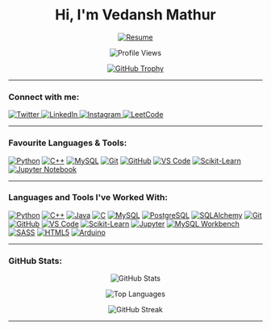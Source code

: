 <h1 align="center">Hi, I'm Vedansh Mathur</h1>

<p align="center">
  <a href="https://github.com/user-attachments/files/22763936/Vedansh_Mathur_resume.pdf" target="_blank">
    <img src="https://img.shields.io/badge/Resume-PDF-red?style=flat&logo=adobeacrobatreader&logoColor=white" alt="Resume" />
  </a>
</p>

<p align="center">
  <img src="https://komarev.com/ghpvc/?username=vedanshmathur7&label=Profile%20views&color=0e75b6&style=flat" alt="Profile Views" />
</p>

<!-- Trophy board -->
<p align="center">
  <a href="https://github.com/ryo-ma/github-profile-trophy">
    <img src="https://github-profile-trophy.vercel.app/?username=vedanshmathur7&theme=algolia&margin-w=10&no-bg=true&no-frame=true" alt="GitHub Trophy" />
  </a>
</p>

---
### Connect with me:

<p align="left">
  <a href="https://twitter.com/vedanshmathur_7" target="_blank">
    <img src="https://img.shields.io/badge/Twitter-1DA1F2?style=for-the-badge&logo=twitter&logoColor=white" alt="Twitter" />
  </a>
  <a href="https://linkedin.com/in/vedansh-mathur-86767a300/" target="_blank">
    <img src="https://img.shields.io/badge/LinkedIn-0A66C2?style=for-the-badge&logo=linkedin&logoColor=white" alt="LinkedIn" />
  </a>
  <a href="https://instagram.com/vedanshmathur_7" target="_blank">
    <img src="https://img.shields.io/badge/Instagram-E4405F?style=for-the-badge&logo=instagram&logoColor=white" alt="Instagram" />
  </a>
  <a href="https://www.leetcode.com/vedanshmathur_7" target="_blank">
    <img src="https://img.shields.io/badge/LeetCode-FFA116?style=for-the-badge&logo=leetcode&logoColor=black" alt="LeetCode" />
  </a>
</p>

---
### Favourite Languages & Tools:

<p align="left">
  <a href="#"><img alt="Python" src="https://img.shields.io/badge/Python-14354C.svg?logo=python&logoColor=white" /></a>
  <a href="#"><img alt="C++" src="https://custom-icon-badges.demolab.com/badge/C++-9C033A.svg?logo=cpp2&logoColor=white" /></a>
  <a href="#"><img alt="MySQL" src="https://img.shields.io/badge/MySQL-4479A1.svg?logo=mysql&logoColor=white" /></a>
  <a href="#"><img alt="Git" src="https://img.shields.io/badge/Git-F05032.svg?logo=git&logoColor=white" /></a>
  <a href="#"><img alt="GitHub" src="https://img.shields.io/badge/GitHub-181717.svg?logo=github&logoColor=white" /></a>
  <a href="#"><img alt="VS Code" src="https://img.shields.io/badge/VS%20Code-007ACC.svg?logo=visual-studio-code&logoColor=white" /></a>
  <a href="#"><img alt="Scikit-Learn" src="https://img.shields.io/badge/Scikit--Learn-F7931E.svg?logo=scikit-learn&logoColor=white" /></a>
  <a href="#"><img alt="Jupyter Notebook" src="https://img.shields.io/badge/Jupyter-F37626.svg?logo=jupyter&logoColor=white" /></a>
</p>

---
### Languages and Tools I've Worked With:

<p align="left">
  <a href="#"><img alt="Python" src="https://img.shields.io/badge/Python-14354C.svg?logo=python&logoColor=white" /></a>
  <a href="#"><img alt="C++" src="https://custom-icon-badges.demolab.com/badge/C++-9C033A.svg?logo=cpp2&logoColor=white" /></a>
  <a href="#"><img alt="Java" src="https://img.shields.io/badge/Java-007396.svg?logo=java&logoColor=white" /></a>
  <a href="#"><img alt="C" src="https://custom-icon-badges.demolab.com/badge/C-03599C.svg?logo=c-in-hexagon&logoColor=white" /></a>
  <a href="#"><img alt="MySQL" src="https://img.shields.io/badge/MySQL-4479A1.svg?logo=mysql&logoColor=white" /></a>
  <a href="#"><img alt="PostgreSQL" src="https://img.shields.io/badge/PostgreSQL-4169E1.svg?logo=postgresql&logoColor=white" /></a>
  <a href="#"><img alt="SQLAlchemy" src="https://img.shields.io/badge/SQLAlchemy-744A66.svg?logo=alchemy&logoColor=white" /></a>
  <a href="#"><img alt="Git" src="https://img.shields.io/badge/Git-F05032.svg?logo=git&logoColor=white" /></a>
  <a href="#"><img alt="GitHub" src="https://img.shields.io/badge/GitHub-181717.svg?logo=github&logoColor=white" /></a>
  <a href="#"><img alt="VS Code" src="https://img.shields.io/badge/VS%20Code-007ACC.svg?logo=visual-studio-code&logoColor=white" /></a>
  <a href="#"><img alt="Scikit-Learn" src="https://img.shields.io/badge/Scikit--Learn-F7931E.svg?logo=scikit-learn&logoColor=white" /></a>
  <a href="#"><img alt="Jupyter" src="https://img.shields.io/badge/Jupyter-F37626.svg?logo=jupyter&logoColor=white" /></a>
  <a href="#"><img alt="MySQL Workbench" src="https://img.shields.io/badge/MySQL%20Workbench-00758F.svg?logo=mysql&logoColor=white" /></a>
  <a href="#"><img alt="SASS" src="https://img.shields.io/badge/SASS-CC6699.svg?logo=sass&logoColor=white" /></a>
  <a href="#"><img alt="HTML5" src="https://img.shields.io/badge/HTML5-E34F26.svg?logo=html5&logoColor=white" /></a>
  <a href="#"><img alt="Arduino" src="https://img.shields.io/badge/Arduino-00979D.svg?logo=arduino&logoColor=white" /></a>
</p>

---
### GitHub Stats:
<!-- GitHub Stats - Center -->
<p align="center">
  <img src="https://github-readme-stats.vercel.app/api?username=vedanshmathur7&show_icons=true&theme=radical" alt="GitHub Stats" />
</p>

<!-- Top Languages - Center -->
<p align="center">
  <img src="https://github-readme-stats.vercel.app/api/top-langs/?username=vedanshmathur7&layout=compact&theme=radical" alt="Top Languages" />
</p>

<!-- GitHub Streak - Center -->
<p align="center">
  <img src="https://github-readme-streak-stats.herokuapp.com?user=vedanshmathur7&theme=radical" alt="GitHub Streak" />
</p>

---
